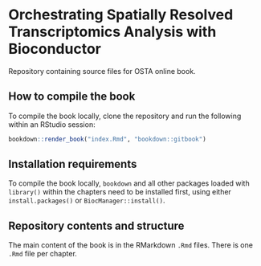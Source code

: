 # Orchestrating Spatially Resolved Transcriptomics Analysis with Bioconductor

Repository containing source files for OSTA online book.


## How to compile the book

To compile the book locally, clone the repository and run the following within an RStudio session:

```r
bookdown::render_book("index.Rmd", "bookdown::gitbook")
```


## Installation requirements

To compile the book locally, `bookdown` and all other packages loaded with `library()` within the chapters need to be installed first, using either `install.packages()` or `BiocManager::install()`.


## Repository contents and structure

The main content of the book is in the RMarkdown `.Rmd` files. There is one `.Rmd` file per chapter.

